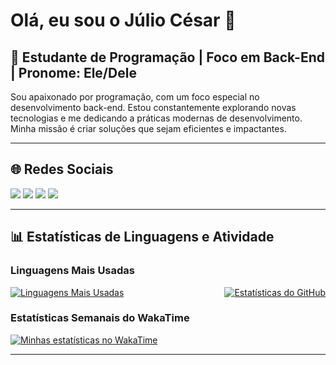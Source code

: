 # Olá, eu sou o Júlio César 👋

## 🌟 Estudante de Programação | Foco em Back-End | Pronome: Ele/Dele

Sou apaixonado por programação, com um foco especial no desenvolvimento back-end. Estou constantemente explorando novas tecnologias e me dedicando a práticas modernas de desenvolvimento. Minha missão é criar soluções que sejam eficientes e impactantes.

---
## 🌐 Redes Sociais

<div> 
  <a href="https://www.instagram.com/j2li0_c3s4r/" target="_blank"><img src="https://img.shields.io/badge/-Instagram-%23E4405F?style=for-the-badge&logo=instagram&logoColor=white" target="_blank"></a>
  <a href="mailto:jcacmg@gmail.com"><img src="https://img.shields.io/badge/-Gmail-%23333?style=for-the-badge&logo=gmail&logoColor=white" target="_blank"></a>
  <a href="https://www.linkedin.com/in/julio-cesar-alecrim-costa-8709bb291/" target="_blank"><img src="https://img.shields.io/badge/-LinkedIn-%230077B5?style=for-the-badge&logo=linkedin&logoColor=white" target="_blank"></a>
  <a href="https://seusite.com/bio" target="_blank"><img src="https://img.shields.io/badge/-Bio-%23FF5733?style=for-the-badge&logo=readme&logoColor=white" target="_blank"></a>
</div>

---
## 📊 Estatísticas de Linguagens e Atividade

### Linguagens Mais Usadas

<div style="display: flex; justify-content: space-between;">
  <!-- Linguagens Mais Usadas -->
  <a href="https://github.com/anuraghazra/github-readme-stats">
    <img src="https://github-readme-stats.vercel.app/api/top-langs/?username=JulioAlecrim&layout=compact&theme=radical" alt="Linguagens Mais Usadas" />
  </a>

  <!-- Estatísticas do GitHub -->
  <a href="https://github.com/anuraghazra/github-readme-stats">
    <img src="https://github-readme-stats.vercel.app/api?username=JulioAlecrim&show_icons=true&theme=radical" alt="Estatísticas do GitHub" />
  </a>
</div>

### Estatísticas Semanais do WakaTime
[![Minhas estatísticas no WakaTime](https://github-readme-stats.vercel.app/api/wakatime?username=JulioAlecrim&theme=radical)](https://github.com/anuraghazra/github-readme-stats)

---
